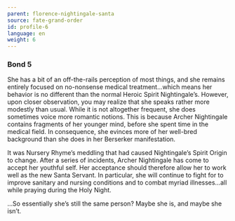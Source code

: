 ```yaml
---
parent: florence-nightingale-santa
source: fate-grand-order
id: profile-6
language: en
weight: 6
---
```


### Bond 5

She has a bit of an off-the-rails perception of most things, and she remains entirely focused on no-nonsense medical treatment…which means her behavior is no different than the normal Heroic Spirit Nightingale’s. However, upon closer observation, you may realize that she speaks rather more modestly than usual. While it is not altogether frequent, she does sometimes voice more romantic notions. This is because Archer Nightingale contains fragments of her younger mind, before she spent time in the medical field. In consequence, she evinces more of her well-bred background than she does in her Berserker manifestation.

It was Nursery Rhyme’s meddling that had caused Nightingale’s Spirit Origin to change. After a series of incidents, Archer Nightingale has come to accept her youthful self. Her acceptance should therefore allow her to work well as the new Santa Servant. In particular, she will continue to fight for to improve sanitary and nursing conditions and to combat myriad illnesses…all while praying during  the Holy Night.

…So essentially she’s still the same person?
Maybe she is, and maybe she isn’t.
